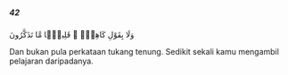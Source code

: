 ##### 42

<span class="ayah">وَلَا بِقَوْلِ كَاهِنٍۢ ۚ قَلِيلًۭا مَّا تَذَكَّرُونَ</span>

<span class="ayah_translation">Dan bukan pula perkataan tukang tenung. Sedikit sekali kamu mengambil pelajaran daripadanya.</span>
